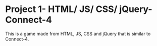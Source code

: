 # Project 1- HTML/ JS/ CSS/ jQuery- Connect-4
This is a game made from HTML, JS, CSS and jQuery that is similar to Connect-4.
